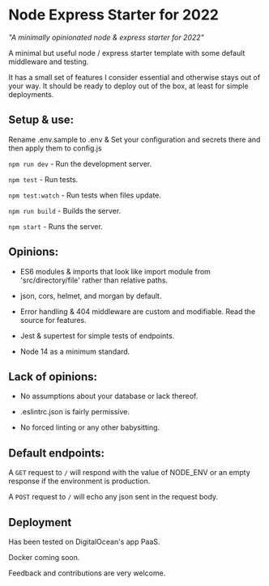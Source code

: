 # Node Express Starter for 2022

*"A minimally opinionated node & express starter for 2022"*

A minimal but useful node / express starter template with some default
middleware and testing.

It has a small set of features I consider essential and otherwise stays out of your way. It should be ready to deploy out of the box, at least for simple deployments.

## Setup & use:

Rename .env.sample to .env & Set your configuration and secrets there and
then apply them to config.js

`npm run dev` - Run the development server.

`npm test` - Run tests.

`npm test:watch` - Run tests when files update.

`npm run build` - Builds the server.

`npm start` - Runs the server.
## Opinions:

* ES6 modules & imports that look like import module from 'src/directory/file' rather than relative paths.

* json, cors, helmet, and morgan by default.

* Error handling & 404 middleware are custom and modifiable. Read the source for features.

* Jest & supertest for simple tests of endpoints.

* Node 14 as a minimum standard.

## Lack of opinions:

* No assumptions about your database or lack thereof.

* .eslintrc.json is fairly permissive.

* No forced linting or any other babysitting.

## Default endpoints:

A `GET` request to `/` will respond with the value of NODE_ENV or an empty
response if the environment is production.

A `POST` request to `/` will echo any json sent in the request body.

## Deployment

Has been tested on DigitalOcean's app PaaS.

Docker coming soon.

Feedback and contributions are very welcome.